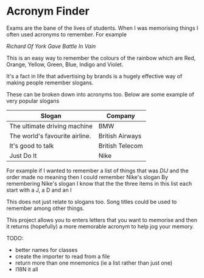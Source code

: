 # Acronym Finder

Exams are the bane of the lives of students. When I was memorising things I often used acronyms to remember. For example

*Richard Of York Gave Battle In Vain*

This is an easy way to remember the colours of the rainbow which are Red, Orange, Yellow, Green, Blue, Indigo and Violet.

It's a fact in life that advertising by brands is a hugely effective way of making people remember slogans.
 
 These can be broken down into acronyms too. Below are some example of very popular slogans

|Slogan| Company|
|-------|-------|
|The ultimate driving machine | BMW|
|The world's favourite airline.  |British Airways|
|It's good to talk               |British Telecom|
|Just Do It      |Nike|

For example if I wanted to remember a list of things that was _DIJ_ and the order made no meaning then I could remember Nike's slogan
By remembering Nike's slogan I know that the the three items in this list each start with a J, a D and an I

This does not just relate to slogans too. Song titles could be used to remember among other things. 

This project allows you to enters letters that you want to memorise and then it returns (hopefully) a more memorable acronym to help jog your memory.

TODO:
* better names for classes
* create the importer to read from a file
* return more than one mnemonics (ie a list rather than just one)
* I18N it all